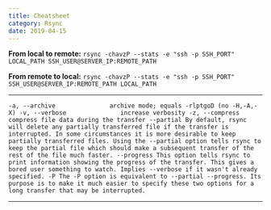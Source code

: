 ```yaml
---
title: Cheatsheet
category: Rsync
date: 2019-04-15
---
```


**From local to remote:**
`rsync -chavzP --stats -e "ssh -p SSH_PORT" LOCAL_PATH SSH_USER@SERVER_IP:REMOTE_PATH`

**From remote to local:**
`rsync -chavzP --stats -e "ssh -p SSH_PORT" SSH_USER@SERVER_IP:REMOTE_PATH LOCAL_PATH`

-----

`-a, --archive               archive mode; equals -rlptgoD (no -H,-A,-X)
-v, --verbose               increase verbosity
-z, --compress              compress file data during the transfer
--partial
By default, rsync will delete any partially transferred file if the transfer is interrupted. In some circumstances it is more desirable to keep partially transferred files. Using the --partial option tells rsync to keep the partial file which should make a subsequent transfer of the rest of the file much faster.
--progress
This option tells rsync to print information showing the progress of the transfer. This gives a bored user something to watch. Implies --verbose if it wasn't already specified.
-P
The -P option is equivalent to --partial --progress. Its purpose is to make it much easier to specify these two options for a long transfer that may be interrupted.`

-----